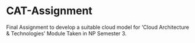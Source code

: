 # CAT-Assignment
Final Assignment to develop a suitable cloud model for 'Cloud Architecture &amp; Technologies' Module Taken in NP Semester 3.
